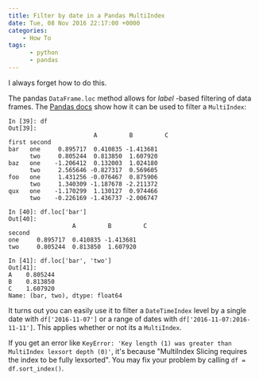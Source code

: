 ```yaml
---
title: Filter by date in a Pandas MultiIndex
date: Tue, 08 Nov 2016 22:17:00 +0000
categories:
    - How To
tags: 
      - python
      - pandas
---
```

I always forget how to do this.

The pandas `DataFrame.loc` method allows for _label_ -based filtering of data
frames. The [Pandas docs](http://pandas.pydata.org/pandas-docs/stable/advanced.html#advanced-indexing-with-hierarchical-index) show how
it can be used to filter a `MultiIndex`:

    
```    
In [39]: df
Out[39]:
                        A         B         C
first second
bar   one     0.895717  0.410835 -1.413681
      two     0.805244  0.813850  1.607920
baz   one    -1.206412  0.132003  1.024180
      two     2.565646 -0.827317  0.569605
foo   one     1.431256 -0.076467  0.875906
      two     1.340309 -1.187678 -2.211372
qux   one    -1.170299  1.130127  0.974466
      two    -0.226169 -1.436737 -2.006747

In [40]: df.loc['bar']
Out[40]:
                  A         B         C
second
one     0.895717  0.410835 -1.413681
two     0.805244  0.813850  1.607920

In [41]: df.loc['bar', 'two']
Out[41]:
A    0.805244
B    0.813850
C    1.607920
Name: (bar, two), dtype: float64
```

It turns out you can easily use it to filter a `DateTimeIndex` level by a
single date with `df['2016-11-07']` or a range of dates with
`df['2016-11-07:2016-11-11']`. This applies whether or not its a `MultiIndex`.

If you get an error like `KeyError: 'Key length (1) was greater than
MultiIndex lexsort depth (0)'`, it's because "MultiIndex Slicing requires the
index to be fully lexsorted". You may fix your problem by calling `df =
df.sort_index()`.
